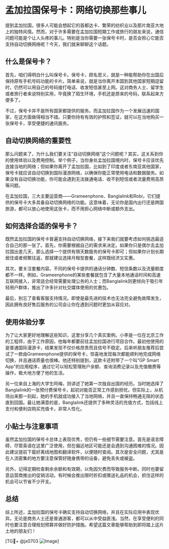 # 孟加拉国保号卡：网络切换那些事儿

提到孟加拉国，很多人可能会想起它的首都达卡、繁荣的纺织业以及那片南亚大地上的独特风情。然而，对于许多需要在孟加拉国短期工作或旅行的朋友来说，通信问题可能是个让人头疼的事儿。特别是当你需要一张保号卡时，是否会担心它能否支持自动切换网络呢？今天，我们就来聊聊这个话题。

## 什么是保号卡？

首先，咱们得明白什么叫保号卡。保号卡，顾名思义，就是一种能帮助你在出国后保持原有手机号码功能的卡片。简单来说，就是当你离开本国到其他国家短期逗留时，仍然可以用自己的号码接打电话、收发短信甚至上网。这对商务人士、留学生或者旅行者来说特别实用，毕竟换了陌生环境，手机还是原来的号码，联系起来方便多了。

不过，保号卡并不是所有国家都提供的服务。而孟加拉国作为一个发展迅速的国家，在这方面做得相当不错。只要你持有有效的护照和签证，就可以在当地购买一张保号卡，享受便捷的通讯服务。

## 自动切换网络的重要性

那么问题来了，为什么我们要关注“自动切换网络”这个问题呢？其实，这关系到你的使用体验以及费用控制。举个例子，当你身处孟加拉国境内时，保号卡应该优先连接当地的网络；但如果你离开了孟加拉国，比如到了印度或者东南亚其他国家，保号卡就应该自动切换到国际漫游网络，以确保你能正常使用电话和数据服务。如果没有自动切换功能，你可能会遇到无法拨通电话、收不到短信或者流量费用高昂等问题。

在孟加拉国，三大主要运营商——Grameenphone、Banglalink和Robi，它们提供的保号卡大多具备自动切换网络的功能。这意味着，无论你是国内出行还是跨国旅游，都可以放心地使用这张卡，而不用担心网络中断或额外支出。

## 如何选择合适的保号卡？

既然孟加拉国的保号卡普遍支持自动切换网络，接下来我们就要考虑如何挑选最适合自己的那一张了。首先，你需要根据自己的需求来决定。如果你只是偶尔去孟加拉国出差几天，那么选择一个提供有限天数服务的保号卡即可；但如果你计划长期居住或者频繁往返，那就建议选择月租型套餐，这样既经济又实惠。

其次，要关注套餐内容。不同的保号卡提供的通话分钟数、短信条数以及流量额度都不一样。例如，Grameenphone的某些套餐就包含了大量本地通话时间和高速互联网接入，非常适合经常需要处理公务的人士；而Banglalink则更倾向于吸引年轻用户群体，推出了许多针对社交媒体使用的优惠包。

最后，别忘了查看客服支持情况。即使是最先进的技术也无法完全避免故障发生，因此拥有良好售后服务的公司会让你在遇到问题时更加从容应对。

## 使用体验分享

为了让大家更好地理解这些知识，这里分享几个真实案例。小李是一位在北京工作的工程师，由于工作原因，他每年都要前往孟加拉国进行项目合作。最初他使用的是普通国际漫游卡，结果发现不仅价格昂贵而且信号不稳定。后来听朋友推荐后尝试了一款由Grameenphone提供的保号卡，惊喜地发现每次都能顺利地完成网络切换，并且通话质量也很棒。他还特别提到，这款卡还附带了一个叫“GP Smart App”的应用程序，通过它可以轻松管理账户余额、查询消费记录以及充值缴费等操作，极大地方便了他的生活。

另一位来自上海的大学生阿梅，则讲述了她第一次独自出国的经历。当时她选择了Banglalink的一张预付费保号卡，起初对能否正常工作感到担忧。但实际上，从机场出来那一刻起，她的手机就成功接入了当地网络，并且一直保持畅通无阻的状态直到回国。最让她满意的是，Banglalink还提供了多种灵活的充值方式，包括线上支付和便利店购买充值卡，非常人性化。

## 小贴士与注意事项

虽然孟加拉国的保号卡总体上表现优秀，但仍有一些细节需要注意。首先是语言障碍，尽管英语在这里广泛使用，但在偏远地区可能还是会遇到沟通困难的情况。因此建议提前下载好离线地图和翻译软件，以便随时查阅。其次是安全问题，尤其是在人流密集的地方要注意保管好随身携带的设备，避免丢失或被盗。

另外，记得定期检查剩余余额和有效期，以免因欠费而导致服务中断。同时也要留意运营商推出的促销活动，有时候会推出限时折扣或赠送礼品的机会，抓住这样的机会可以节省不少开支。

## 总结

综上所述，孟加拉国的保号卡确实支持自动切换网络，并且在实际应用中表现优异。无论是商务人士还是普通游客，都可以从中受益匪浅。当然，在享受便利的同时也要注意合理规划预算并做好防护措施。希望这篇文章能够帮助到即将踏上这片土地的朋友们！

[TG💪+ @jx0703 ![Image](https://github.com/user-attachments/assets/dbca1d08-cadb-493c-b0ec-ad6f7a83f270)]